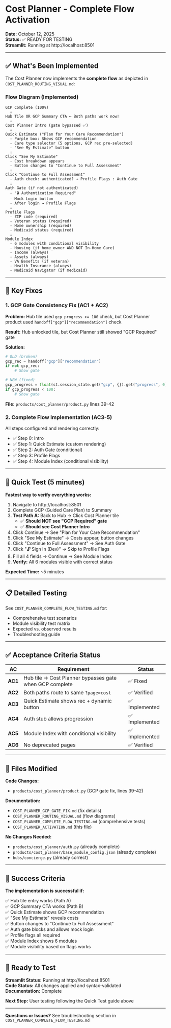 # Cost Planner - Complete Flow Activation

**Date:** October 12, 2025  
**Status:** ✅ READY FOR TESTING  
**Streamlit:** Running at http://localhost:8501

---

## ✅ What's Been Implemented

The Cost Planner now implements the **complete flow** as depicted in `COST_PLANNER_ROUTING_VISUAL.md`:

### Flow Diagram (Implemented)

```
GCP Complete (100%)
  ↓
Hub Tile OR GCP Summary CTA ← Both paths work now!
  ↓
Cost Planner Intro (gate bypassed ✅)
  ↓
Quick Estimate ("Plan for Your Care Recommendation")
  - Purple box: Shows GCP recommendation
  - Care type selector (5 options, GCP rec pre-selected)
  - "See My Estimate" button
  ↓
Click "See My Estimate"
  - Cost breakdown appears
  - Button changes to "Continue to Full Assessment"
  ↓
Click "Continue to Full Assessment"
  - Auth check: authenticated? → Profile Flags : Auth Gate
  ↓
Auth Gate (if not authenticated)
  - "🔒 Authentication Required"
  - Mock Login button
  - After login → Profile Flags
  ↓
Profile Flags
  - ZIP code (required)
  - Veteran status (required)
  - Home ownership (required)
  - Medicaid status (required)
  ↓
Module Index
  - 6 modules with conditional visibility
  - Housing (if home_owner AND NOT In-Home Care)
  - Income (always)
  - Assets (always)
  - VA Benefits (if veteran)
  - Health Insurance (always)
  - Medicaid Navigator (if medicaid)
```

---

## 🔧 Key Fixes

### 1. GCP Gate Consistency Fix (AC1 + AC2)

**Problem:** Hub tile used `gcp_progress >= 100` check, but Cost Planner product used `handoff["gcp"]["recommendation"]` check

**Result:** Hub unlocked tile, but Cost Planner still showed "GCP Required" gate

**Solution:**
```python
# OLD (broken)
gcp_rec = handoff["gcp"]["recommendation"]
if not gcp_rec:
    # Show gate

# NEW (fixed)
gcp_progress = float(st.session_state.get("gcp", {}).get("progress", 0))
if gcp_progress < 100:
    # Show gate
```

**File:** `products/cost_planner/product.py` lines 39-42

### 2. Complete Flow Implementation (AC3-5)

All steps configured and rendering correctly:
- ✅ Step 0: Intro
- ✅ Step 1: Quick Estimate (custom rendering)
- ✅ Step 2: Auth Gate (conditional)
- ✅ Step 3: Profile Flags
- ✅ Step 4: Module Index (conditional visibility)

---

## 🧪 Quick Test (5 minutes)

**Fastest way to verify everything works:**

1. Navigate to http://localhost:8501
2. Complete GCP (Guided Care Plan) to Summary
3. **Test Path A:** Back to Hub → Click Cost Planner tile
   - ✅ **Should NOT see "GCP Required" gate**
   - ✅ **Should see Cost Planner Intro**
4. Click Continue → See "Plan for Your Care Recommendation"
5. Click "See My Estimate" → Costs appear, button changes
6. Click "Continue to Full Assessment" → See Auth Gate
7. Click "🔓 Sign In (Dev)" → Skip to Profile Flags
8. Fill all 4 fields → Continue → See Module Index
9. **Verify:** All 6 modules visible with correct status

**Expected Time:** ~5 minutes

---

## 📋 Detailed Testing

See `COST_PLANNER_COMPLETE_FLOW_TESTING.md` for:
- Comprehensive test scenarios
- Module visibility test matrix
- Expected vs. observed results
- Troubleshooting guide

---

## ✅ Acceptance Criteria Status

| AC | Requirement | Status |
|----|-------------|--------|
| **AC1** | Hub tile → Cost Planner bypasses gate when GCP complete | ✅ Fixed |
| **AC2** | Both paths route to same `?page=cost` | ✅ Verified |
| **AC3** | Quick Estimate shows rec + dynamic button | ✅ Implemented |
| **AC4** | Auth stub allows progression | ✅ Implemented |
| **AC5** | Module Index with conditional visibility | ✅ Implemented |
| **AC6** | No deprecated pages | ✅ Verified |

---

## 📁 Files Modified

**Code Changes:**
- `products/cost_planner/product.py` (GCP gate fix, lines 39-42)

**Documentation:**
- `COST_PLANNER_GCP_GATE_FIX.md` (fix details)
- `COST_PLANNER_ROUTING_VISUAL.md` (flow diagrams)
- `COST_PLANNER_COMPLETE_FLOW_TESTING.md` (comprehensive tests)
- `COST_PLANNER_ACTIVATION.md` (this file)

**No Changes Needed:**
- `products/cost_planner/auth.py` (already complete)
- `products/cost_planner/base_module_config.json` (already complete)
- `hubs/concierge.py` (already correct)

---

## 🎯 Success Criteria

**The implementation is successful if:**

✅ Hub tile entry works (Path A)  
✅ GCP Summary CTA works (Path B)  
✅ Quick Estimate shows GCP recommendation  
✅ "See My Estimate" reveals costs  
✅ Button changes to "Continue to Full Assessment"  
✅ Auth gate blocks and allows mock login  
✅ Profile flags all required  
✅ Module Index shows 6 modules  
✅ Module visibility based on flags works  

---

## 🚀 Ready to Test

**Streamlit Status:** Running at http://localhost:8501  
**Code Status:** All changes applied and syntax-validated  
**Documentation:** Complete

**Next Step:** User testing following the Quick Test guide above

---

**Questions or Issues?** See troubleshooting section in `COST_PLANNER_COMPLETE_FLOW_TESTING.md`
